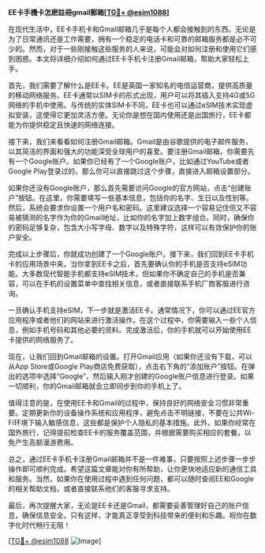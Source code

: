 **EE卡手機卡怎麽註冊gmail郵箱[[TG💪+ @esim1088](https://t.me/s/esim1088)]**

在现代生活中，EE卡手机卡和Gmail邮箱几乎是每个人都会接触到的东西。无论是为了日常通讯还是工作需要，拥有一个稳定的电话卡和可靠的邮箱服务都是必不可少的。然而，对于一些刚接触这些服务的人来说，可能会对如何注册和使用它们感到困惑。本文将详细介绍如何通过EE卡手机卡注册Gmail邮箱，帮助大家轻松上手。

首先，我们需要了解什么是EE卡。EE是英国一家知名的电信运营商，提供高质量的移动网络服务。EE卡通常以SIM卡的形式出现，用户可以将其插入支持4G或5G网络的手机中使用。与传统的实体SIM卡不同，EE卡也可以通过eSIM技术实现虚拟安装，这使得它更加灵活方便。无论你是想在国内使用还是出国旅行，EE卡都能为你提供稳定且快速的网络连接。

接下来，我们来看看如何注册Gmail邮箱。Gmail是由谷歌提供的电子邮件服务，以其简洁的界面和强大的功能深受全球用户的喜爱。要注册Gmail邮箱，你需要先有一个Google账户。如果你已经有了一个Google账户，比如通过YouTube或者Google Play登录过的，那么你可以直接跳过这个步骤，直接进入邮箱设置部分。

如果你还没有Google账户，那么首先需要访问Google的官方网站，点击“创建账户”按钮。在这里，你需要填写一些基本信息，包括你的名字、生日以及性别等。然后，系统会要求你设置一个用户名和密码。这里建议选择一个容易记住但又不容易被猜测的名字作为你的Gmail地址，比如你的名字加上数字组合。同时，确保你的密码足够复杂，包含大小写字母、数字以及特殊字符，这样可以有效保护你的账户安全。

完成以上步骤后，你就成功创建了一个Google账户。接下来，我们回到EE卡手机卡的应用场景中来。当你拿到EE卡之后，首先要确认你的手机是否支持eSIM功能。大多数现代智能手机都支持eSIM技术，但如果你不确定自己的手机是否兼容，可以在手机的设置菜单中查找相关信息，或者直接联系手机厂商客服进行咨询。

一旦确认手机支持eSIM，下一步就是激活EE卡。通常情况下，你可以通过EE官方应用程序或者他们的网站来进行激活操作。在这个过程中，你需要输入一些个人信息，例如手机号码和其他必要的资料。完成激活后，你的手机就可以开始使用EE卡提供的网络服务了。

现在，让我们回到Gmail邮箱的设置。打开Gmail应用（如果你还没有下载，可以从App Store或Google Play商店免费获取），点击右下角的“添加账户”按钮。在弹出的选项中选择“Google”，然后输入刚才创建的Google账户信息进行登录。如果一切顺利，你的Gmail邮箱就会立即同步到你的手机上了。

值得注意的是，在使用EE卡和Gmail的过程中，保持良好的网络安全习惯非常重要。定期更新你的设备操作系统和应用程序，避免点击不明链接，不要在公共Wi-Fi环境下输入敏感信息，这些都是保护个人隐私的基本措施。此外，如果你经常在国外旅行，记得提前检查EE卡的服务覆盖范围，并根据需要购买相应的套餐，以免产生高额漫游费用。

总之，通过EE卡手机卡注册Gmail邮箱并不是一件难事，只要按照上述步骤一步步操作即可顺利完成。希望这篇文章能对你有所帮助，让你更快地适应新的通信工具和服务。当然，如果你在使用过程中遇到任何问题，都可以随时查阅EE和Google的相关帮助文档，或者直接联系他们的客服寻求支持。

最后，再次提醒大家，无论是EE卡还是Gmail，都需要妥善管理好自己的账户信息，确保信息安全。只有这样，才能真正享受到科技带来的便利和乐趣。祝你在数字化时代畅行无阻！

[[TG💪+ @esim1088](https://t.me/s/esim1088) ![Image](https://i.postimg.cc/4NQfJmqS/Snipaste-2025-05-13-00-14-12.png)]